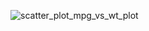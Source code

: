 ![scatter_plot_mpg_vs_wt_plot](https://github.com/hanwenliuOvO/plot/assets/152240134/157df697-3d73-423b-b93d-822b14c1339c)
